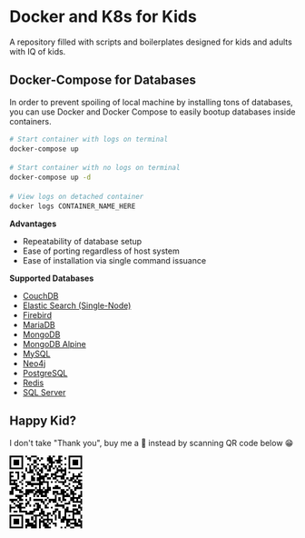 # Docker and K8s for Kids

A repository filled with scripts and boilerplates designed for kids and adults with IQ of kids.

## Docker-Compose for Databases

In order to prevent spoiling of local machine by installing tons of databases, you can use Docker and Docker Compose to easily bootup databases inside containers.

```sh
# Start container with logs on terminal
docker-compose up

# Start container with no logs on terminal
docker-compose up -d

# View logs on detached container
docker logs CONTAINER_NAME_HERE
```

**Advantages**

- Repeatability of database setup
- Ease of porting regardless of host system
- Ease of installation via single command issuance

**Supported Databases**

- [CouchDB](./databases/couchdb)
- [Elastic Search (Single-Node)](./databases/elasticsearch)
- [Firebird](./databases/firebird)
- [MariaDB](./databases/mariadb)
- [MongoDB](./databases/mongodb)
- [MongoDB Alpine](./databases/mongodb-alpine)
- [MySQL](./databases/mysql)
- [Neo4j](./databases/neo4j)
- [PostgreSQL](./databases/postgresql)
- [Redis](./databases/redis)
- [SQL Server](./databases/sql-server)

## Happy Kid?

I don't take "Thank you", buy me a :beer: instead by scanning QR code below :grin:

![QR Code](https://github.com/allanchua101/api-gateway-vue-express-pg/blob/master/QR%20Code.png "QR Code")
